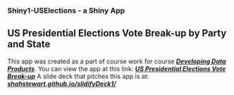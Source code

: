 ### Shiny1-USElections - a Shiny App
## US Presidential Elections Vote Break-up by Party and State

This app was created as a part of  course work for course [_**Developing Data Products**_](https://www.coursera.org/learn/data-products/home/welcome).
You can view the app at this link: [_**US Presidential Elections Vote Break-up**_](https://shahstewart.shinyapps.io/US_PresidentialElections/) 
A slide deck that pitches this app is at: [**_shahstewart.github.io/slidifyDeck1/_**](https://shahstewart.github.io/slidifyDeck1/)
